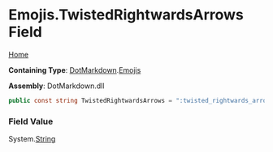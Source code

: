 # Emojis\.TwistedRightwardsArrows Field

[Home](../../../README.md)

**Containing Type**: [DotMarkdown](../../README.md)\.[Emojis](../README.md)

**Assembly**: DotMarkdown\.dll

```csharp
public const string TwistedRightwardsArrows = ":twisted_rightwards_arrows:"
```

### Field Value

System\.[String](https://docs.microsoft.com/en-us/dotnet/api/system.string)